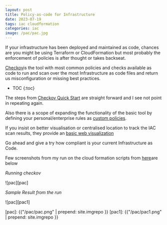 ```yaml
---
layout: post
title: Policy-as-code for Infrastructure
date: 2023-07-19
tags: iac cloudformation
categories: iac
image: /pac/pac.jpg
---
```


If your infrastructure has been deployed and maintained as code, chances are you might be using Terraform or CloudFormation but most probably the enforcement of policies is after thought or takes backseat.

[Checkov](https://www.checkov.io/)is the tool with most common policies and checks available as code to run and scan over the most Infrastructure as code files and return us misconfiguration or missing best practices.

* TOC
{:toc}

The steps from [Checkov Quick Start](https://www.checkov.io/1.Welcome/Quick%20Start.html#install-checkov-from-pypi) are straight forward and I see not point in repeating again.

Also there is a scope of expanding the functionality of the basic tool by defining your personal/enterprise rules as [custom policies](https://www.checkov.io/3.Custom%20Policies/Custom%20Policies%20Overview.html).

If you insist on better visualisation or centralised location to track the IAC scan results, they provide an [basic web visualization](https://www.checkov.io/2.Basics/Visualizing%20Checkov%20Output.html)

Go ahead and give a try how compliant is your current Infrastructure as Code.

Few screenshots from my run on the cloud formation scripts from  [here](https://github.com/aws-quickstart/quickstart-atlassian-jira)are below

*Running checkov*

![pac][pac]

*Sample Result from the run*

![pac][pac1]


[pac]: {{"/pac/pac.png" | prepend: site.imgrepo }}
[pac1]: {{"/pac/pac1.png" | prepend: site.imgrepo }}
